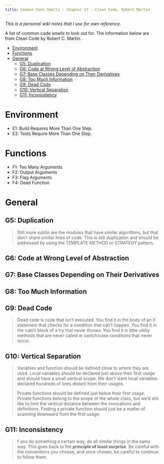 ```yaml
---
title: Common Code Smells - Chapter 17 - Clean Code, Robert Martin
---
```


*This is a personal wiki notes that I use for own reference.*

A list of common code smells to look out for. The information below are from Clean Code by Robert C. Martin.

- [Environment](#environment)
- [Functions](#functions)
- [General](#general)
  - [G5: Duplication](#g5-duplication)
  - [G6: Code at Wrong Level of Abstraction](#g6-code-at-wrong-level-of-abstraction)
  - [G7: Base Classes Depending on Their Derivatives](#g7-base-classes-depending-on-their-derivatives)
  - [G8: Too Much Information](#g8-too-much-information)
  - [G9: Dead Code](#g9-dead-code)
  - [G10: Vertical Separation](#g10-vertical-separation)
  - [G11: Inconsistency](#g11-inconsistency)

# Environment

- E1: Build Requires More Than One Step.
- E2: Tests Require More Than One Step.

# Functions

- F1: Too Many Arguments
- F2: Output Arguments
- F3: Flag Arguments
- F4: Dead Function

# General

## G5: Duplication

> Still more subtle are the modules that have similar algorithms, but that don’t share similar lines of code. This is still duplication and should be addressed by using the TEMPLATE METHOD or STRATEGY pattern.

## G6: Code at Wrong Level of Abstraction

## G7: Base Classes Depending on Their Derivatives

## G8: Too Much Information

## G9: Dead Code

> Dead code is code that isn’t executed. You find it in the body of an if statement that checks for a condition that can’t happen. You find it in the catch block of a try that never throws. You find it in little utility methods that are never called or switch/case conditions that never occur.

## G10: Vertical Separation

> Variables and function should be defined close to where they are used. Local variables should be declared just above their first usage and should have a small vertical scope. We don’t want local variables declared hundreds of lines distant from their usages.
>
> Private functions should be defined just below their first usage. Private functions belong to the scope of the whole class, but we’d still like to limit the vertical distance between the invocations and definitions. Finding a private function should just be a matter of scanning downward from the first usage.

## G11: Inconsistency

> f you do something a certain way, do all similar things in the same way. This goes back to the **principle of least surprise**. Be careful with the conventions you choose, and once chosen, be careful to continue to follow them.

